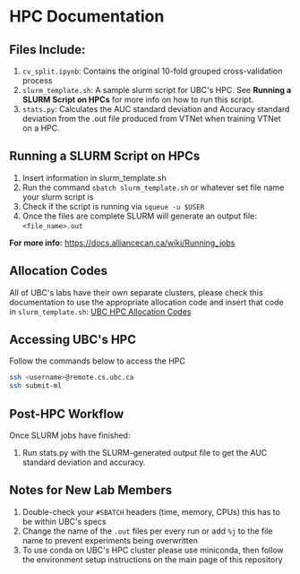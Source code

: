 # HPC Documentation
## Files Include:
1. `cv_split.ipynb`: Contains the original 10-fold grouped cross-validation process
2. `slurm_template.sh`: A sample slurm script for UBC's HPC. See **Running a SLURM Script on HPCs** for more info on how to run this script.
3. `stats.py`: Calculates the AUC standard deviation and Accuracy standard deviation from the .out file produced from VTNet when training VTNet on a HPC.

## Running a SLURM Script on HPCs 

1. Insert information in slurm_template.sh
2. Run the command `sbatch slurm_template.sh` or whatever set file name your slurm script is 
3. Check if the script is running via `squeue -u $USER`
4. Once the files are complete SLURM will generate an output file: `<file_name>.out` 

**For more info:** https://docs.alliancecan.ca/wiki/Running_jobs 

## Allocation Codes

All of UBC's labs have their own separate clusters, please check this documentation to use the appropriate allocation code and insert that code in `slurm_template.sh`: [UBC HPC Allocation Codes](https://github.com/plai-group/cluster-docs/wiki/UBC-ML-Cluster)

## Accessing UBC's HPC

Follow the commands below to access the HPC 
```bash
ssh <username>@remote.cs.ubc.ca
ssh submit-ml
```

## Post-HPC Workflow 
Once SLURM jobs have finished:
1. Run stats.py with the SLURM-generated output file to get the AUC standard deviation and accuracy.

## Notes for New Lab Members
1. Double-check your `#SBATCH` headers (time, memory, CPUs) this has to be within UBC's specs
2. Change the name of the `.out` files per every run or add `%j` to the file name to prevent experiments being overwritten 
3. To use conda on UBC's HPC cluster please use miniconda, then follow the environment setup instructions on the main page of this repository 
